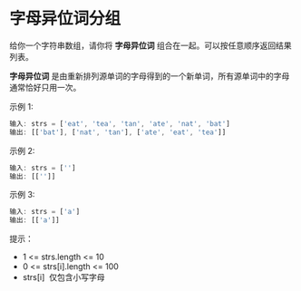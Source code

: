 # 字母异位词分组

给你一个字符串数组，请你将 **字母异位词** 组合在一起。可以按任意顺序返回结果列表。

**字母异位词** 是由重新排列源单词的字母得到的一个新单词，所有源单词中的字母通常恰好只用一次。

示例 1:

```ts
输入: strs = ['eat', 'tea', 'tan', 'ate', 'nat', 'bat']
输出: [['bat'], ['nat', 'tan'], ['ate', 'eat', 'tea']]
```

示例 2:

```ts
输入: strs = ['']
输出: [['']]
```

示例 3:

```ts
输入: strs = ['a']
输出: [['a']]
```

提示：

- 1 <= strs.length <= 10<sup></sup>
- 0 <= strs[i].length <= 100
- strs[i]  仅包含小写字母

